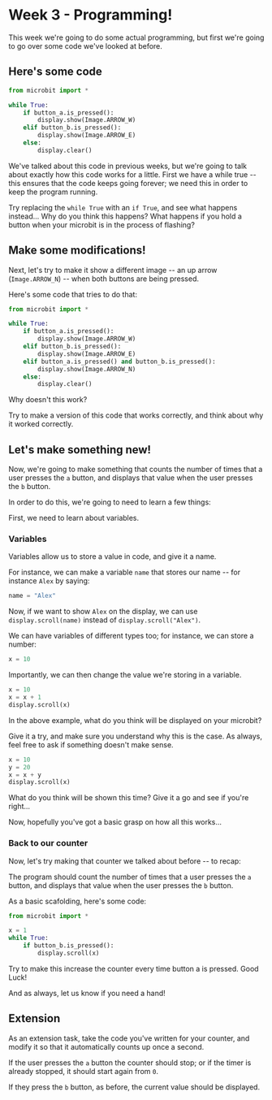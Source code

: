 # Week 3 - Programming!

This week we're going to do some actual programming, but first we're going to go over some code we've looked at before.

## Here's some code

```py
from microbit import *

while True:
    if button_a.is_pressed():
        display.show(Image.ARROW_W)
    elif button_b.is_pressed():
        display.show(Image.ARROW_E)
    else:
        display.clear()
```

We've talked about this code in previous weeks, but we're going to talk about exactly how this code works for a little.
First we have a while true -- this ensures that the code keeps going forever; we need this in order to keep the program running.

Try replacing the `while True` with an `if True`, and see what happens instead... Why do you think this happens? What happens if you hold a button when your microbit is in the process of flashing?

## Make some modifications!

Next, let's try to make it show a different image -- an up arrow (`Image.ARROW_N`) -- when both buttons are being pressed.

Here's some code that tries to do that:

```py
from microbit import *

while True:
    if button_a.is_pressed():
        display.show(Image.ARROW_W)
    elif button_b.is_pressed():
        display.show(Image.ARROW_E)
    elif button_a.is_pressed() and button_b.is_pressed():
        display.show(Image.ARROW_N)
    else:
        display.clear()
```

Why doesn't this work?

Try to make a version of this code that works correctly, and think about why it worked correctly.

## Let's make something new!

Now, we're going to make something that counts the number of times that a user presses the `a` button, and displays that value when the user presses the `b` button.

In order to do this, we're going to need to learn a few things:

First, we need to learn about variables.

### Variables

Variables allow us to store a value in code, and give it a name.

For instance, we can make a variable `name` that stores our name -- for instance `Alex` by saying:

```py
name = "Alex"
```

Now, if we want to show `Alex` on the display, we can use `display.scroll(name)` instead of `display.scroll("Alex")`.

We can have variables of different types too; for instance, we can store a number:

```py
x = 10
```

Importantly, we can then change the value we're storing in a variable.

```py
x = 10
x = x + 1
display.scroll(x)
```

In the above example, what do you think will be displayed on your microbit?

Give it a try, and make sure you understand why this is the case. As always, feel free to ask if something doesn't make sense.

```py
x = 10
y = 20
x = x + y
display.scroll(x)
```

What do you think will be shown this time? Give it a go and see if you're right...


Now, hopefully you've got a basic grasp on how all this works...

### Back to our counter

Now, let's try making that counter we talked about before -- to recap:

The program should count the number of times that a user presses the `a` button, and displays that value when the user presses the `b` button.

As a basic scafolding, here's some code:

```py
from microbit import *

x = 1
while True:
    if button_b.is_pressed():
        display.scroll(x)
```

Try to make this increase the counter every time button a is pressed. Good Luck!

And as always, let us know if you need a hand!

## Extension

As an extension task, take the code you've written for your counter, and modify it so that it automatically counts up once a second.

If the user presses the `a` button the counter should stop; or if the timer is already stopped, it should start again from `0`.

If they press the `b` button, as before, the current value should be displayed.